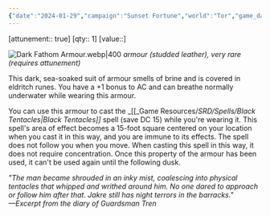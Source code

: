 ```yaml
---
{"date":"2024-01-29","campaign":"Sunset Fortune","world":"Tor","game_date":null,"type":{"t":"item","s":"armour","r":"very rare"},"location":"Jean-Luc","description":"This dark, sea-soaked suit of armour smells of brine and is covered in eldritch runes","tags":["item","sf"],"icon":"FasCube","dg-publish":true,"permalink":"/sunset-fortune/compendium/items/dark-fathom-armour/","dgPassFrontmatter":true,"created":"2024-01-29T22:01:20.547+10:30","updated":"2024-08-30T13:20:16.556+09:30"}
---
```


[attunement:: true]
[qty:: 1]
[value::]

![Dark Fathom Armour.webp|400](/img/user/Sunset-Fortune/Assets/Dark%20Fathom%20Armour.webp)
_armour (studded leather), very rare (requires attunement)_

This dark, sea-soaked suit of armour smells of brine and is covered in eldritch runes. You have a +1 bonus to AC and can breathe normally underwater while wearing this armour.

You can use this armour to cast the _[[_Game Resources/_SRD/Spells/Black Tentacles\|Black Tentacles]]_ spell (save DC 15) while you're wearing it. This spell's area of effect becomes a 15-foot square centered on your location when you cast it in this way, and you are immune to its effects. The spell does not follow you when you move. When casting this spell in this way, it does not require concentration. Once this property of the armour has been used, it can't be used again until the following dusk.

_"The man became shrouded in an inky mist, coalescing into physical tentacles that whipped and writhed around him. No one dared to approach or follow him after that. Jakre still has night terrors in the barracks."_  
_—Excerpt from the diary of Guardsman Tren_
